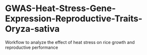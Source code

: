 # GWAS-Heat-Stress-Gene-Expression-Reproductive-Traits-Oryza-sativa

Workflow to analyze the effect of heat stress on rice growth and reproductive performance
